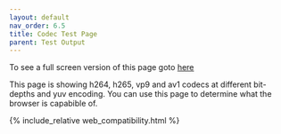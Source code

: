 ```yaml
---
layout: default
nav_order: 6.5
title: Codec Test Page
parent: Test Output
---
```


To see a full screen version of this page goto [here](web_compatibility.html) 

This page is showing h264, h265, vp9 and av1 codecs at different bit-depths and yuv encoding. You can use this page to determine what the browser is capabible of.

{% include_relative web_compatibility.html %}

